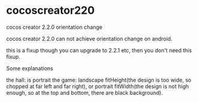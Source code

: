 # cocoscreator220
cocos creator 2.2.0 orientation change


cocos creator 2.2.0 can not achieve orientation change on android.

this is a fixup though you can upgrade to 2.2.1 etc, then you don't need this fixup.


Some explanations

the hall: is portrait
the game: landscape fitHeight(the design is too wide, so chopped at far left and far right), or portrait fitWidth(the design is not high enough, so at the top and bottom, there are black background).
